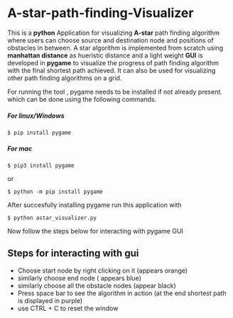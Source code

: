 # A-star-path-finding-Visualizer

This is a __python__ Application for visualizing __A-star__ path finding algorithm where users can choose source and destination node and positions of obstacles in between.
A star algorithm is implemented from scratch using __manhattan distance__ as hueristic distance and a light weight __GUI__ is developed in __pygame__ to visualize the progress
of path finding algorithm with the final shortest path achieved. It can also be used for visualizing other path finding algorithms on a grid.

For running the tool , pygame needs to be installed if not already present. which can be done using the following commands.

##### For linux/Windows

    $ pip install pygame

##### For mac 

    $ pip3 install pygame

or
              
    $ python -m pip install pygame
    

After succesfully installing pygame run this application with 

    $ python astar_visualizer.py

Now follow the steps below for interacting with pygame GUI

## Steps for interacting with gui

* Choose start node by right clicking on it (appears orange)
* similarly choose end node ( appears blue)
* similarly choose all the obstacle nodes  (appear black)
* Press space bar to see the algorithm in action (at the end shortest path is displayed in purple)
* use CTRL + C to reset the window 

